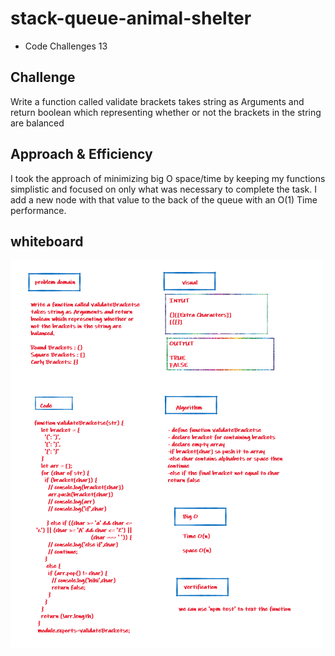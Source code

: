 # stack-queue-animal-shelter

+ Code Challenges 13


## Challenge

Write a function called validate brackets takes string as Arguments and return boolean which representing whether or not the brackets in the string are balanced

## Approach & Efficiency

I took the approach of minimizing big O space/time by keeping my functions simplistic and focused on only what was necessary to complete the task.
I add a new node with that value to the back of the queue with an O(1) Time performance.

## whiteboard

![](./brackets.png)
